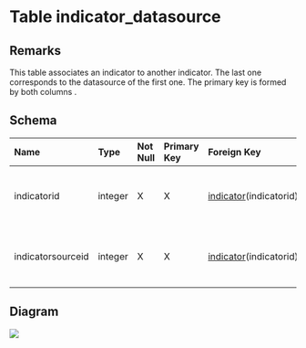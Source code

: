 # Table indicator\_datasource #
## Remarks ##
This table associates an indicator to another indicator. The last one corresponds to the datasource of the first one. The primary key is formed by both columns .

## Schema ##
| **Name** | **Type** | **Not Null** | **Primary Key** | **Foreign Key** | **Remarks** |
|:---------|:---------|:-------------|:----------------|:----------------|:------------|
| indicatorid | integer  | X            | X               | [indicator](indicator.md)(indicatorid) | This is a foreign key to the table indicator. |
| indicatorsourceid | integer  | X            | X               | [indicator](indicator.md)(indicatorid) | This is a foreign key to the table indicator. |

## Diagram ##
<img src='http://www.sigmah.org/svg_load.php?file=http://sigma-h.googlecode.com/svn/wiki/diagrams/indicator_datasource.svg' />
